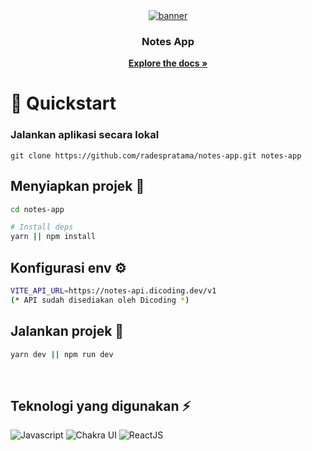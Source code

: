<div align="center">
  <a href="https://github.com/radespratama/openmusic-queue-consumer">
    <img src="https://dl.dropbox.com/scl/fi/vjdbnclsk6jyaorg83dns/submission.png?rlkey=313tvfnmb4xqpevr1zw9xp24g&dl=0" alt="banner">
  </a>

  <h3 align="center">Notes App</h3>

<a align="center" href="https://github.com/radespratama/notes-app"><strong>Explore the docs »</strong></a>

</div>

# 🚀 Quickstart

### Jalankan aplikasi secara lokal

```
git clone https://github.com/radespratama/notes-app.git notes-app
```

## Menyiapkan projek 🙌

```bash
cd notes-app

# Install deps
yarn || npm install
```

## Konfigurasi env ⚙️

```bash
VITE_API_URL=https://notes-api.dicoding.dev/v1
(* API sudah disediakan oleh Dicoding *)
```

## Jalankan projek 🚀

```bash
yarn dev || npm run dev
```

<br/>

## Teknologi yang digunakan ⚡

![Javascript](https://img.shields.io/badge/Javascript-F7DF1E?style=for-the-badge&logo=Javascript&logoColor=black)
![Chakra UI](https://img.shields.io/badge/chakra-1F2937?style=for-the-badge&logo=chakraui&logoColor=white)
![ReactJS](https://img.shields.io/badge/reactjs-1f2937?style=for-the-badge&logo=react&logoColor=white)

<br/>
